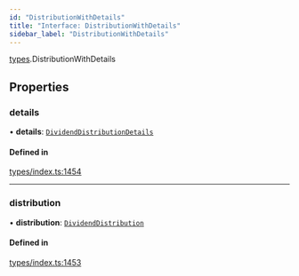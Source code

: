 ```yaml
---
id: "DistributionWithDetails"
title: "Interface: DistributionWithDetails"
sidebar_label: "DistributionWithDetails"
---
```


[types](../../../modules/Types/Types.md).DistributionWithDetails

## Properties

### details

• **details**: [`DividendDistributionDetails`](../../API/Entities/DividendDistribution/Types/DividendDistributionDetails/DividendDistributionDetails.md)

#### Defined in

[types/index.ts:1454](https://github.com/PolymeshAssociation/polymesh-sdk/blob/95e180d28/src/types/index.ts#L1454)

___

### distribution

• **distribution**: [`DividendDistribution`](../../../classes/API/Entities/DividendDistribution/DividendDistribution.md)

#### Defined in

[types/index.ts:1453](https://github.com/PolymeshAssociation/polymesh-sdk/blob/95e180d28/src/types/index.ts#L1453)
